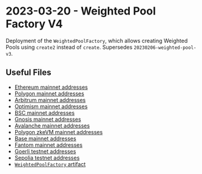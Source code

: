 # 2023-03-20 - Weighted Pool Factory V4

Deployment of the `WeightedPoolFactory`, which allows creating Weighted Pools using `create2` instead of `create`.
Supersedes `20230206-weighted-pool-v3`.

## Useful Files

- [Ethereum mainnet addresses](./output/mainnet.json)
- [Polygon mainnet addresses](./output/polygon.json)
- [Arbitrum mainnet addresses](./output/arbitrum.json)
- [Optimism mainnet addresses](./output/optimism.json)
- [BSC mainnet addresses](./output/bsc.json)
- [Gnosis mainnet addresses](./output/gnosis.json)
- [Avalanche mainnet addresses](./output/avalanche.json)
- [Polygon zkeVM mainnet addresses](./output/zkevm.json)
- [Base mainnet addresses](./output/base.json)
- [Fantom mainnet addresses](./output/fantom.json)
- [Goerli testnet addresses](./output/goerli.json)
- [Sepolia testnet addresses](./output/sepolia.json)
- [`WeightedPoolFactory` artifact](./artifact/WeightedPoolFactory.json)
